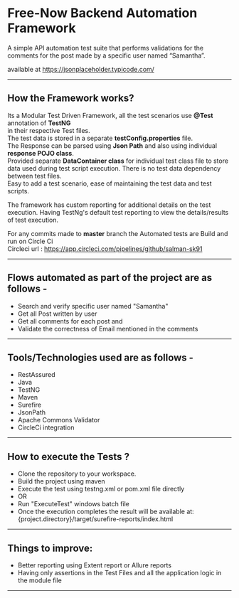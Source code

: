 # Free-Now Backend Automation Framework

A simple API automation test suite that performs validations for the comments for the post made by a
specific user named “Samantha”.

available at https://jsonplaceholder.typicode.com/


****************************************************************************

## How the Framework works?

Its a Modular Test Driven Framework, all the test scenarios use **@Test** annotation of **TestNG** <br> in their respective Test files.<br>
The test data is stored in a separate **testConfig.properties** file.<br>
The Response can be parsed using **Json Path** and also using individual **response POJO class**.<br> 
Provided separate **DataContainer class** for individual test class file to store data used during test script execution. There is no test data dependency between test files.<br>
Easy to add a test scenario, ease of maintaining the test data and test scripts.

The framework has custom reporting for additional details on the test execution.
Having TestNg's default test reporting to view the details/results of test execution.

For any commits made to **master** branch the Automated tests are Build and run on Circle Ci <br>
Circleci url : https://app.circleci.com/pipelines/github/salman-sk91

****************************************************************************

## Flows automated as part of the project are as follows -

* Search and verify specific user named "Samantha"
* Get all Post written by user 
* Get all comments for each post and 
* Validate the correctness of Email mentioned in the comments

****************************************************************************

## Tools/Technologies used are as follows -

* RestAssured
* Java
* TestNG
* Maven
* Surefire
* JsonPath
* Apache Commons Validator
* CircleCi integration

****************************************************************************

## How to execute the Tests ?

* Clone the repository to your workspace.
* Build the project using maven
* Execute the test using testng.xml or pom.xml file directly
* OR
* Run "ExecuteTest" windows batch file
* Once the execution completes the result will be available at: {project.directory}/target/surefire-reports/index.html

****************************************************************************

## Things to improve:
* Better reporting using Extent report or Allure reports
* Having only assertions in the Test Files and all the application logic in the module file

****************************************************************************
